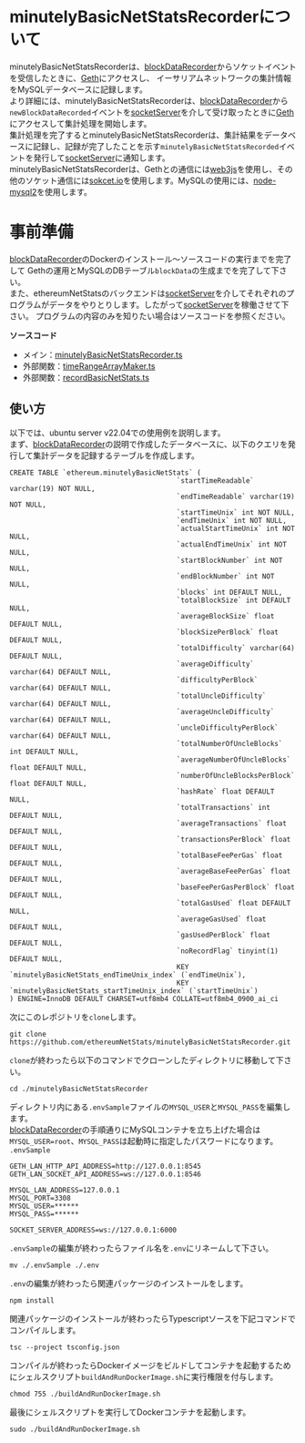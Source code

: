 # minutelyBasicNetStatsRecorderについて
minutelyBasicNetStatsRecorderは、[blockDataRecorder](https://github.com/ethereumNetStats/blockDataRecorder)からソケットイベントを受信したときに、[Geth](https://github.com/ethereum/go-ethereum)にアクセスし、
イーサリアムネットワークの集計情報をMySQLデータベースに記録します。  
より詳細には、minutelyBasicNetStatsRecorderは、[blockDataRecorder](https://github.com/ethereumNetStats/blockDataRecorder)から`newBlockDataRecorded`イベントを[socketServer](https://github.com/ethereumNetStats/socketServer)を介して受け取ったときに[Geth](https://geth.ethereum.org/)にアクセスして集計処理を開始します。  
集計処理を完了するとminutelyBasicNetStatsRecorderは、集計結果をデータベースに記録し、記録が完了したことを示す`minutelyBasicNetStatsRecorded`イベントを発行して[socketServer](https://github.com/ethereumNetStats/socketServer)に通知します。  
minutelyBasicNetStatsRecorderは、Gethとの通信には[web3js](https://github.com/web3/web3.js)を使用し、その他のソケット通信には[sokcet.io](https://socket.io/)を使用します。MySQLの使用には、[node-mysql2](https://github.com/sidorares/node-mysql2)を使用します。

# 事前準備
[blockDataRecorder](https://github.com/ethereumNetStats/blockDataRecorder)のDockerのインストール〜ソースコードの実行までを完了して
Gethの運用とMySQLのDBテーブル`blockData`の生成までを完了して下さい。  
また、ethereumNetStatsのバックエンドは[socketServer](https://github.com/ethereumNetStats/socketServer)を介してそれぞれのプログラムがデータをやりとりします。したがって[socketServer](https://github.com/ethereumNetStats/socketServer)を稼働させて下さい。
プログラムの内容のみを知りたい場合はソースコードを参照ください。  

**ソースコード**
- メイン：[minutelyBasicNetStatsRecorder.ts](https://github.com/ethereumNetStats/minutelyBasicNetStatsRecorder/blob/main/minutelyBasicNetStatsRecorder.ts)
- 外部関数：[timeRangeArrayMaker.ts](https://github.com/ethereumNetStats/minutelyBasicNetStatsRecorder/blob/main/externalFunctions/timeRangeArrayMaker.ts)
- 外部関数：[recordBasicNetStats.ts](https://github.com/ethereumNetStats/minutelyBasicNetStatsRecorder/blob/main/externalFunctions/recordBasicNetStats.ts)

## 使い方
以下では、ubuntu server v22.04での使用例を説明します。  
まず、[blockDataRecorder](https://github.com/ethereumNetStats/blockDataRecorder)の説明で作成したデータベースに、以下のクエリを発行して集計データを記録するテーブルを作成します。  
```mysql
CREATE TABLE `ethereum.minutelyBasicNetStats` (
                                         `startTimeReadable` varchar(19) NOT NULL,
                                         `endTimeReadable` varchar(19) NOT NULL,
                                         `startTimeUnix` int NOT NULL,
                                         `endTimeUnix` int NOT NULL,
                                         `actualStartTimeUnix` int NOT NULL,
                                         `actualEndTimeUnix` int NOT NULL,
                                         `startBlockNumber` int NOT NULL,
                                         `endBlockNumber` int NOT NULL,
                                         `blocks` int DEFAULT NULL,
                                         `totalBlockSize` int DEFAULT NULL,
                                         `averageBlockSize` float DEFAULT NULL,
                                         `blockSizePerBlock` float DEFAULT NULL,
                                         `totalDifficulty` varchar(64) DEFAULT NULL,
                                         `averageDifficulty` varchar(64) DEFAULT NULL,
                                         `difficultyPerBlock` varchar(64) DEFAULT NULL,
                                         `totalUncleDifficulty` varchar(64) DEFAULT NULL,
                                         `averageUncleDifficulty` varchar(64) DEFAULT NULL,
                                         `uncleDifficultyPerBlock` varchar(64) DEFAULT NULL,
                                         `totalNumberOfUncleBlocks` int DEFAULT NULL,
                                         `averageNumberOfUncleBlocks` float DEFAULT NULL,
                                         `numberOfUncleBlocksPerBlock` float DEFAULT NULL,
                                         `hashRate` float DEFAULT NULL,
                                         `totalTransactions` int DEFAULT NULL,
                                         `averageTransactions` float DEFAULT NULL,
                                         `transactionsPerBlock` float DEFAULT NULL,
                                         `totalBaseFeePerGas` float DEFAULT NULL,
                                         `averageBaseFeePerGas` float DEFAULT NULL,
                                         `baseFeePerGasPerBlock` float DEFAULT NULL,
                                         `totalGasUsed` float DEFAULT NULL,
                                         `averageGasUsed` float DEFAULT NULL,
                                         `gasUsedPerBlock` float DEFAULT NULL,
                                         `noRecordFlag` tinyint(1) DEFAULT NULL,
                                         KEY `minutelyBasicNetStats_endTimeUnix_index` (`endTimeUnix`),
                                         KEY `minutelyBasicNetStats_startTimeUnix_index` (`startTimeUnix`)
) ENGINE=InnoDB DEFAULT CHARSET=utf8mb4 COLLATE=utf8mb4_0900_ai_ci
```

次にこのレポジトリを`clone`します。
```shell
git clone https://github.com/ethereumNetStats/minutelyBasicNetStatsRecorder.git
```
`clone`が終わったら以下のコマンドでクローンしたディレクトリに移動して下さい。
```shell
cd ./minutelyBasicNetStatsRecorder
```
ディレクトリ内にある`.envSample`ファイルの`MYSQL_USER`と`MYSQL_PASS`を編集します。  
[blockDataRecorder](https://github.com/ethereumNetStats/blockDataRecorder)の手順通りにMySQLコンテナを立ち上げた場合は`MYSQL_USER=root`、`MYSQL_PASS`は起動時に指定したパスワードになります。  
`.envSample`
```
GETH_LAN_HTTP_API_ADDRESS=http://127.0.0.1:8545
GETH_LAN_SOCKET_API_ADDRESS=ws://127.0.0.1:8546

MYSQL_LAN_ADDRESS=127.0.0.1
MYSQL_PORT=3308
MYSQL_USER=******
MYSQL_PASS=******

SOCKET_SERVER_ADDRESS=ws://127.0.0.1:6000
```
`.envSample`の編集が終わったらファイル名を`.env`にリネームして下さい。
```shell
mv ./.envSample ./.env 
```
`.env`の編集が終わったら関連パッケージのインストールをします。
```shell
npm install
```
関連パッケージのインストールが終わったらTypescriptソースを下記コマンドでコンパイルします。
```shell
tsc --project tsconfig.json
```
コンパイルが終わったらDockerイメージをビルドしてコンテナを起動するためにシェルスクリプト`buildAndRunDockerImage.sh`に実行権限を付与します。
```shell
chmod 755 ./buildAndRunDockerImage.sh
```
最後にシェルスクリプトを実行してDockerコンテナを起動します。
```shell
sudo ./buildAndRunDockerImage.sh
```
